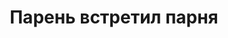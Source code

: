 ---
draft: false
slug: paren-vstretil-parnia-254b7ede
title: Парень встретил парня
type: books
params:
  authors:
  - David Levithan, Дэвид Левитан
  bookTitle: Парень встретил парня
  book_description: Пол — душа компании. У него много друзей, которые принимают его
    таким, какой он есть. Однажды в книжном магазине Пол знакомится с Ноем, который
    совсем недавно переехал в город. Вскоре они проводят все свободное время вместе
    — пока Пол не совершает ошибку. А тут еще его лучшая подруга Джони отдаляется
    и не отвечает на звонки, а друг Тони страдает из-за плохих отношений с родителями.
    И кстати, подготовка к выпускному тоже идет не по плану. Но Пол не готов сдаваться
    — и сделает все, что можно, ради своих друзей.
  cover: https://images-na.ssl-images-amazon.com/images/S/compressed.photo.goodreads.com/books/1662323555i/62246585.jpg
  isbn: 0007533039
  languages:
  - Английский, Русский
  goodreads_link: https://www.goodreads.com/book/show/62246585
  page_count: '205'
  publication_year: '2003'
  publishers:
  - Popcorn books
  russian_audioversion: 'no'
  russian_translation_status: exists
  short_book_description: Пол — душа компании. У него много друзей, которые принимают
    его таким, какой он есть.
  tags:
  - Children's fiction
  - Cultural Literacy and Humanities
  - Fiction general
  - Friendship fiction
  - Gay men fiction
  - LGBTQ+
  - Lambda Literary Award Winner
  - Lambda Literary Awards
  - Male friendship
  - Origami
  - Origami in literature
  - Youth fiction
  - boys
  - contemporary
  - fiction
  - gay
  - gay teenagers
  - juvenile fiction
  - queer
  - romance
  - teenage
  - young adult (YA)
---